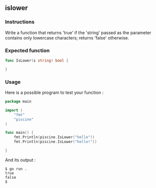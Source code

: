## islower

### Instructions

Write a function that returns 'true' if the 'string' passed as the parameter contains only lowercase characters; returns 'false' otherwise.

### Expected function

```go
func IsLower(s string) bool {

}
```

### Usage

Here is a possible program to test your function :

```go
package main

import (
	"fmt"
	"piscine"
)

func main() {
	fmt.Println(piscine.IsLower("hello"))
	fmt.Println(piscine.IsLower("hello!"))

}
```

And its output :

```console
$ go run .
true
false
$
```
